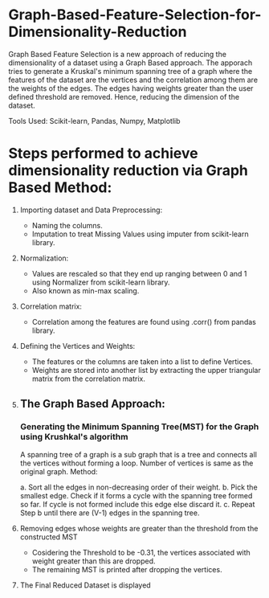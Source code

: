 # Graph-Based-Feature-Selection-for-Dimensionality-Reduction
Graph Based Feature Selection is a new approach of reducing the dimensionality of a dataset using a Graph Based approach. The apporach tries to generate a Kruskal's minimum spanning tree of a graph where the features of the dataset are the vertices and the correlation among them are the weights of the edges. The edges having weights greater than the user defined threshold  are removed. Hence, reducing the dimension of the dataset.


Tools Used: Scikit-learn, Pandas, Numpy, Matplotlib


# Steps performed to achieve dimensionality reduction via Graph Based Method:
1. Importing dataset and Data Preprocessing:
    - Naming the columns.
    - Imputation to treat Missing Values using imputer from scikit-learn library.
2. Normalization:
    - Values are rescaled so that they end up ranging between 0 and 1 using Normalizer from scikit-learn library.
    - Also known as min-max scaling.
3. Correlation matrix:
    - Correlation among the features are found using .corr() from pandas library.
4. Defining the Vertices and Weights:
    - The features or the columns are taken into a list to define Vertices.
    - Weights are stored into another list by extracting the upper triangular matrix from the correlation matrix.
5. ## The Graph Based Approach:
   ### Generating the Minimum Spanning Tree(MST) for the Graph using Krushkal's algorithm
      A spanning tree of a graph is a sub graph that is a tree and connects all the vertices without forming a loop. Number of vertices is same as the           original graph.
      Method:
      
      a. Sort all the edges in non-decreasing order of their weight.
      b. Pick the smallest edge. Check if it forms a cycle with the spanning tree formed so far. If cycle is not formed include this edge else discard it.
      c. Repeat Step b until there are (V-1) edges in the spanning tree.
6. Removing edges whose weights are greater than the threshold from the constructed MST
    - Cosidering the Threshold to be -0.31, the vertices associated with weight greater than this are dropped.
    - The remaining MST is printed after dropping the vertices.
7. The Final Reduced Dataset is displayed
